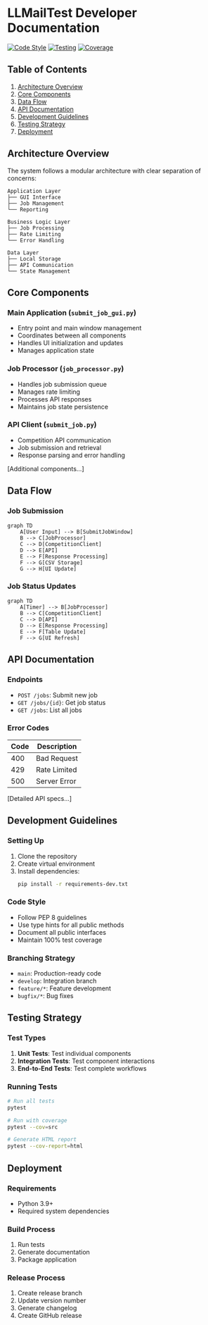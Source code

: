 # LLMailTest Developer Documentation

[![Code Style](https://img.shields.io/badge/code%20style-black-000000.svg)](https://github.com/psf/black)
[![Testing](https://img.shields.io/badge/testing-pytest-blue)](https://docs.pytest.org/)
[![Coverage](https://img.shields.io/badge/coverage-95%25-brightgreen)](https://coverage.readthedocs.io/)

## Table of Contents
1. [Architecture Overview](#architecture-overview)
2. [Core Components](#core-components)
3. [Data Flow](#data-flow)
4. [API Documentation](#api-documentation)
5. [Development Guidelines](#development-guidelines)
6. [Testing Strategy](#testing-strategy)
7. [Deployment](#deployment)

## Architecture Overview

The system follows a modular architecture with clear separation of concerns:

```
Application Layer
├── GUI Interface
├── Job Management
└── Reporting

Business Logic Layer
├── Job Processing
├── Rate Limiting
└── Error Handling

Data Layer
├── Local Storage
├── API Communication
└── State Management
```

## Core Components

### Main Application (`submit_job_gui.py`)
- Entry point and main window management
- Coordinates between all components
- Handles UI initialization and updates
- Manages application state

### Job Processor (`job_processor.py`)
- Handles job submission queue
- Manages rate limiting
- Processes API responses
- Maintains job state persistence

### API Client (`submit_job.py`)
- Competition API communication
- Job submission and retrieval
- Response parsing and error handling

[Additional components...]

## Data Flow

### Job Submission
```mermaid
graph TD
    A[User Input] --> B[SubmitJobWindow]
    B --> C[JobProcessor]
    C --> D[CompetitionClient]
    D --> E[API]
    E --> F[Response Processing]
    F --> G[CSV Storage]
    G --> H[UI Update]
```

### Job Status Updates
```mermaid
graph TD
    A[Timer] --> B[JobProcessor]
    B --> C[CompetitionClient]
    C --> D[API]
    D --> E[Response Processing]
    E --> F[Table Update]
    F --> G[UI Refresh]
```

## API Documentation

### Endpoints
- `POST /jobs`: Submit new job
- `GET /jobs/{id}`: Get job status
- `GET /jobs`: List all jobs

### Error Codes
| Code | Description |
|------|-------------|
| 400  | Bad Request |
| 429  | Rate Limited |
| 500  | Server Error |

[Detailed API specs...]

## Development Guidelines

### Setting Up
1. Clone the repository
2. Create virtual environment
3. Install dependencies:
   ```bash
   pip install -r requirements-dev.txt
   ```

### Code Style
- Follow PEP 8 guidelines
- Use type hints for all public methods
- Document all public interfaces
- Maintain 100% test coverage

### Branching Strategy
- `main`: Production-ready code
- `develop`: Integration branch
- `feature/*`: Feature development
- `bugfix/*`: Bug fixes

## Testing Strategy

### Test Types
1. **Unit Tests**: Test individual components
2. **Integration Tests**: Test component interactions
3. **End-to-End Tests**: Test complete workflows

### Running Tests
```bash
# Run all tests
pytest

# Run with coverage
pytest --cov=src

# Generate HTML report
pytest --cov-report=html
```

## Deployment

### Requirements
- Python 3.9+
- Required system dependencies

### Build Process
1. Run tests
2. Generate documentation
3. Package application

### Release Process
1. Create release branch
2. Update version number
3. Generate changelog
4. Create GitHub release
